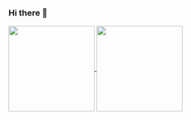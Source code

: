 ### Hi there 👋

<!--
**fat8701/fat8701** is a ✨ _special_ ✨ repository because its `README.md` (this file) appears on your GitHub profile.

Here are some ideas to get you started:

- 🔭 I’m currently working on ...
- 🌱 I’m currently learning ...
- 👯 I’m looking to collaborate on ...
- 🤔 I’m looking for help with ...
- 💬 Ask me about ...
- 📫 How to reach me: ...
- 😄 Pronouns: ...
- ⚡ Fun fact: ...
-->
<a href="https://github.com/fat8701">
  <img align="center" height="170px" src="https://github-readme-stats.vercel.app/api?username=fat8701&show_icons=true&theme=buefy" />
</a>
<a href="https://github.com/fat8701">
  <img align="center" height="170px" src="https://github-readme-stats.vercel.app/api/top-langs/?username=fat8701&layout=compact&show_icons=true&theme=buefy" />
</a>
